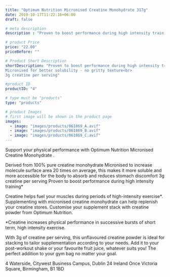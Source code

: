 ```yaml
---
title: "Optimum Nutrition Micronised Creatine Monohydrate 317g"
date: 2019-10-17T11:22:16+06:00
draft: false

# meta description
description : "Proven to boost performance during high intensity training"

# product Price
price: "22.00"
priceBefore: ""

# Product Short Description
shortDescription: "Proven to boost performance during high intensity training<br>
Micronised for better solubility - no gritty texture<br>
3g creatine per serving"

#product ID
productID: "4"

# type must be "products"
type: "products"

# product Images
# first image will be shown in the product page
images:
  - image: "images/products/061869_A.avif"
  - image: "images/products/061869_B.avif"
  - image: "images/products/061869_C.avif"
---
```


Support your physical performance with Optimum Nutrition Micronised Creatine Monohydrate .


Derived from 100% pure creatine monohydrate
Micronised to increase molecule surface area 20 times on average, this makes it more soluble and more accessible for the body to absorb and reduces stomach discomfort
3g creatine per serving
Proven to boost performance during high intensity training*

Creatine helps fuel your muscles during periods of high-intensity exercise*. Supplementing with micronised creatine monohydrate can help replenish your creatine stores. Customise your supplement stack with creatine powder from Optimum Nutrition.

*Creatine increases physical performance in successive bursts of short term, high intensity exercise.


With 3g of creatine per serving, this unflavoured creatine powder is ideal for stacking to tailor supplementation according to your needs. Add it to your post-workout shake or your favourite fruit juice, whatever suits you! The perfect addition to your gym bag no matter your goal.


4 Waterside, Citywest Business Campus, Dublin 24 Ireland Once Victoria Square, Birmingham, B1 1BD
